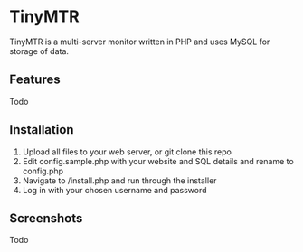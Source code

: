 # TinyMTR
TinyMTR is a multi-server monitor written in PHP and uses MySQL for storage of data.

## Features
Todo

## Installation
1. Upload all files to your web server, or git clone this repo
1. Edit config.sample.php with your website and SQL details and rename to config.php
1. Navigate to /install.php and run through the installer
1. Log in with your chosen username and password

## Screenshots
Todo